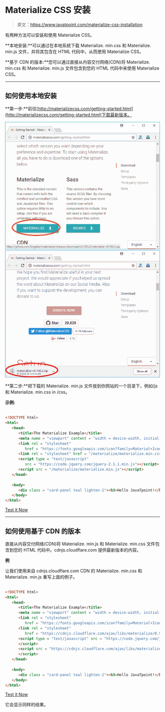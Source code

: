 # Materialize CSS 安装

> 原文：<https://www.javatpoint.com/materialize-css-installation>

有两种方法可以安装和使用 Materialize CSS。

**本地安装:**可以通过在本地系统下载 Materialize. min.css 和 Materialize. min.js 文件，并将其包含在 HTML 代码中，从而使用 Materialize CSS。

**基于 CDN 的版本:**您可以通过直接从内容交付网络(CDN)将 Materialize. min.css 和 Materialize. min.js 文件包含到您的 HTML 代码中来使用 Materialize CSS。

* * *

## 如何使用本地安装

**第一步:**前往[http://materializecss.com/getting-started.html](http://materializecss.com/getting-started.html)下载最新版本。

![Materialize CSS Installation 1](img/3040c6633559fd97a4a995aa8018f9e4.png)
![Materialize CSS Installation 2](img/ef3297f3d65b520f07b6db18363ddfc9.png)

**第二步:**把下载的 Materialize. min.js 文件放到你网站的一个目录下，例如/js 和 Materialize. min.css in /css。

**示例:**

```html

<!DOCTYPE html>
<html>
   <head>
      <title>The Materialize Example</title>
      <meta name = "viewport" content = "width = device-width, initial-scale = 1">      
      <link rel = "stylesheet"
         href = "https://fonts.googleapis.com/icon?family=Material+Icons">
      <link rel = "stylesheet" href = "/materialize/materialize.min.css">
      <script type = "text/javascript"
         src = "https://code.jquery.com/jquery-2.1.1.min.js"></script>           
      <script src = "/materialize/materialize.min.js"></script>             
   </head>

   <body>
      <div class = "card-panel teal lighten-2"><h3>Hello JavaTpoint!</h3></div>
   </body>
</html>

```

[Test it Now](https://www.javatpoint.com/oprweb/test.jsp?filename=materializecssinstallation1)

* * *

## 如何使用基于 CDN 的版本

直接从内容交付网络(CDN)将 Materialize. min.js 和 Materialize. min.css 文件包含到您的 HTML 代码中。cdnjs.cloudflare.com 提供最新版本的内容。

**例**

让我们使用来自 cdnjs.cloudflare.com CDN 的 Materialize. min.css 和 Materialize. min.js 重写上面的例子。

```html

<!DOCTYPE html>
<html>
   <head>
      <title>The Materialize Example</title>
      <meta name = "viewport" content = "width = device-width, initial-scale = 1">      
      <link rel = "stylesheet"
         href = "https://fonts.googleapis.com/icon?family=Material+Icons">
      <link rel = "stylesheet"
         href = "https://cdnjs.cloudflare.com/ajax/libs/materialize/0.97.3/css/materialize.min.css">
      <script type = "text/javascript" src = "https://code.jquery.com/jquery-2.1.1.min.js">
      </script>           
      <script src = "https://cdnjs.cloudflare.com/ajax/libs/materialize/0.97.3/js/materialize.min.js">
      </script>             
   </head>

   <body>
      <div class = "card-panel teal lighten-2"><h3>Hello JavaTpoint!</h3></div>
   </body>
</html>

```

[Test it Now](https://www.javatpoint.com/oprweb/test.jsp?filename=materializecssinstallation2)

它会显示同样的结果。